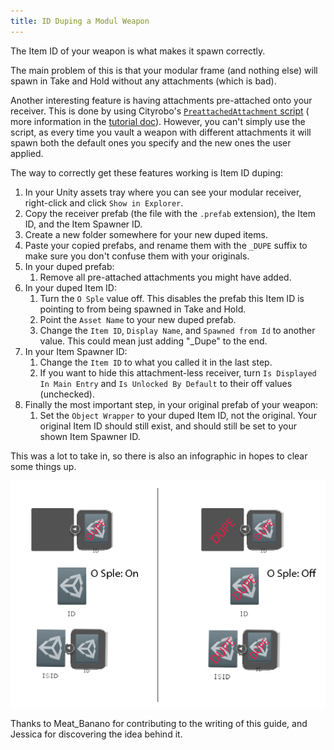 ```yaml
---
title: ID Duping a Modul Weapon
---
```


The Item ID of your weapon is what makes it spawn correctly.

The main problem of this is that your modular frame (and nothing else) will spawn in Take and Hold without any
attachments (which is bad).

Another interesting feature is having attachments pre-attached onto your receiver. This is done by using
Cityrobo's [`PreattachedAttachment` script](https://github.com/cityrobo/H3VR_Mods/blob/master/PreattachedAttachment/PreattachedAttachment.cs) (
more information in the [tutorial doc](../pre-attached_attachments.md)). However, you can't simply use the script, as
every time you vault a weapon with different attachments it will spawn both the default ones you specify and the new
ones the user applied.

The way to correctly get these features working is Item ID duping:

1. In your Unity assets tray where you can see your modular receiver, right-click and click `Show in Explorer`.
2. Copy the receiver prefab (the file with the `.prefab` extension), the Item ID, and the Item Spawner ID.
3. Create a new folder somewhere for your new duped items.
4. Paste your copied prefabs, and rename them with the `_DUPE` suffix to make sure you don't confuse them with your
   originals.
5. In your duped prefab:
    1. Remove all pre-attached attachments you might have added.
6. In your duped Item ID:
    1. Turn the `O Sple` value off. This disables the prefab this Item ID is pointing to from being spawned in Take and
       Hold.
    2. Point the `Asset Name` to your new duped prefab.
    3. Change the `Item ID`, `Display Name`, and `Spawned from Id` to another value. This could mean just adding "_Dupe"
       to the end.
7. In your Item Spawner ID:
    1. Change the `Item ID` to what you called it in the last step.
    2. If you want to hide this attachment-less receiver, turn `Is Displayed In Main Entry` and `Is Unlocked By Default`
       to their off values (unchecked).
8. Finally the most important step, in your original prefab of your weapon:
    1. Set the `Object Wrapper` to your duped Item ID, not the original. Your original Item ID should still exist, and
       should still be set to your shown Item Spawner ID.

This was a lot to take in, so there is also an infographic in hopes to clear some things up.

![info](images/UnityEditor/id_duping_infographic.png)

Thanks to Meat_Banano for contributing to the writing of this guide, and Jessica for discovering the idea behind it.
